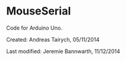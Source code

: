 MouseSerial
===========
Code for Arduino Uno.

Created: Andreas Tairych, 05/11/2014

Last modified: Jeremie Bannwarth, 11/12/2014 